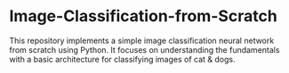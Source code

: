 # Image-Classification-from-Scratch
This repository implements a simple image classification neural network from scratch using Python. It focuses on understanding the fundamentals with a basic architecture for classifying images of cat &amp; dogs.
